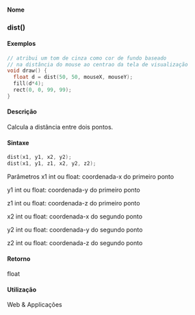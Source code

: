 
#### Nome
### dist()

#### Exemplos

```pde
// atribui um tom de cinza como cor de fundo baseado 
// na distância do mouse ao centrao da tela de visualização
void draw() { 
  float d = dist(50, 50, mouseX, mouseY); 
  fill(d*4); 
  rect(0, 0, 99, 99); 
} 

```



#### Descrição
Calcula a distância entre dois pontos.

#### Sintaxe
```pde
dist(x1, y1, x2, y2);
dist(x1, y1, z1, x2, y2, z2);

```
Parâmetros
x1
int ou float: coordenada-x do primeiro ponto


y1
int ou float: coordenada-y do primeiro ponto


z1
int ou float: coordenada-z do primeiro ponto


x2
int ou float: coordenada-x do segundo ponto


y2
int ou float: coordenada-y do segundo ponto


z2
int ou float: coordenada-z do segundo ponto



#### Retorno

	
float

#### Utilização

	
Web & Applicações
